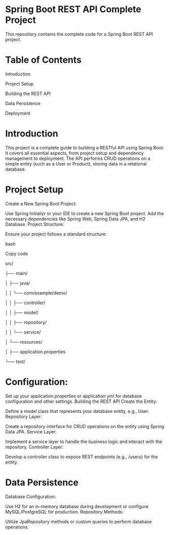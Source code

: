 # **Spring Boot REST API Complete Project**

This repository contains the complete code for a Spring Boot REST API project.

# Table of Contents
Introduction

Project Setup

Building the REST API

Data Persistence

Deployment

# Introduction

This project is a complete guide to building a RESTful API using Spring Boot. It covers all essential aspects, from project setup and dependency management to deployment. The API performs CRUD operations on a simple entity (such as a User or Product), storing data in a relational database.

# Project Setup
Create a New Spring Boot Project:

Use Spring Initializr or your IDE to create a new Spring Boot project.
Add the necessary dependencies like Spring Web, Spring Data JPA, and H2 Database.
Project Structure:

Ensure your project follows a standard structure:

bash

Copy code

src/

├── main/

│   ├── java/

│   │   └── com/example/demo/

│   │       ├── controller/

│   │       ├── model/

│   │       ├── repository/

│   │       └── service/

│   └── resources/

│       ├── application.properties

└── test/

# Configuration:

Set up your application.properties or application.yml for database configuration and other settings.
Building the REST API
Create the Entity:

Define a model class that represents your database entity, e.g., User.
Repository Layer:

Create a repository interface for CRUD operations on the entity using Spring Data JPA.
Service Layer:

Implement a service layer to handle the business logic and interact with the repository.
Controller Layer:

Develop a controller class to expose REST endpoints (e.g., /users) for the entity.

# Data Persistence
Database Configuration:

Use H2 for an in-memory database during development or configure MySQL/PostgreSQL for production.
Repository Methods:

Utilize JpaRepository methods or custom queries to perform database operations.
